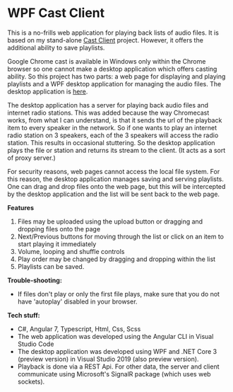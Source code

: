# WPF Cast Client

This is a no-frills web application for playing back lists of audio files. It is based on my stand-alone 
[Cast Client](https://github.com/vivajohn/castclient) project. However, it offers the additional ability to save playlists.

Google Chrome cast is available in Windows only within the Chrome browser so one cannot make a desktop application
which offers casting ability. So this project has two parts: a web page for displaying and playing playlists and a
WPF desktop application for managing the audio files. The desktop application is [here](https://github.com/vivajohn/wpfcastserver).

The desktop application has a server for playing back audio
files and internet radio stations. This was added because the way Chromecast works, from what I can understand,
is that it sends the url of the playback item to every speaker in the network. So if one wants to play an 
internet radio station on 3 speakers, each of the 3 speakers will access the radio station. This results in
occasional stuttering. So the desktop application plays the file or station and returns its stream to the client.
(It acts as a sort of proxy server.)

For security reasons, web pages cannot access the local file system. For this reason, the desktop application
manages saving and serving playlists. One can drag and drop files onto the web page, but this will be
intercepted by the desktop application and the list will be sent back to the web page.
 
**Features**
 1. Files may be uploaded using the upload button or dragging and dropping files onto the page
 2. Next/Previous buttons for moving through the list or click on an item to start playing it immediately
 3. Volume, looping and shuffle controls
 4. Play order may be changed by dragging and dropping within the list
 5. Playlists can be saved.

**Trouble-shooting:**
- If files don't play or only the first file plays, make sure that you do not have 'autoplay' disabled in your browser.

**Tech stuff:**
- C#, Angular 7, Typescript, Html, Css, Scss
- The web application was developed using the Angular CLI in Visual Studio Code 
- The desktop application was developed using WPF and .NET Core 3 (preview version) in Visual Studio 2019 (also preview version).
- Playback is done via a REST Api. For other data, the server and client communicate using Microsoft's SignalR package (which uses web sockets).
